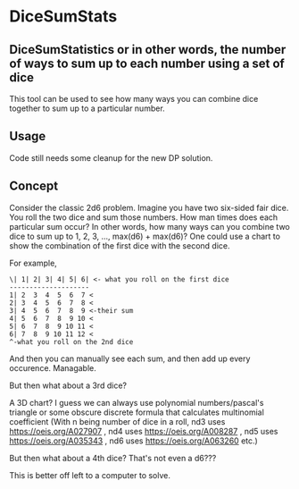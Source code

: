 # DiceSumStats
## DiceSumStatistics or in other words, the number of ways to sum up to each number using a set of dice

This tool can be used to see how many ways you can combine dice together to sum up to a particular number.

## Usage
Code still needs some cleanup for the new DP solution.

## Concept
Consider the classic 2d6 problem. Imagine you have two six-sided fair dice. You roll the two dice and sum those numbers. How man times does each particular sum occur? In other words, how many ways can you combine two dice to sum up to 1, 2, 3, ..., max(d6) + max(d6)?
One could use a chart to show the combination of the first dice with the second dice.

For example,
```
\| 1| 2| 3| 4| 5| 6| <- what you roll on the first dice
--------------------
1| 2  3  4  5  6  7 <
2| 3  4  5  6  7  8 <
3| 4  5  6  7  8  9 <-their sum
4| 5  6  7  8  9 10 <
5| 6  7  8  9 10 11 <
6| 7  8  9 10 11 12 <
^-what you roll on the 2nd dice
```
And then you can manually see each sum, and then add up every occurence. Managable. 

But then what about a 3rd dice?

A 3D chart? I guess we can always use polynomial numbers/pascal's triangle or some obscure discrete formula that calculates multinomial coefficient (With n being number of dice in a roll, nd3 uses https://oeis.org/A027907 , nd4 uses https://oeis.org/A008287 , nd5 uses https://oeis.org/A035343 , nd6 uses https://oeis.org/A063260 etc.)

But then what about a 4th dice? That's not even a d6???

This is better off left to a computer to solve.
